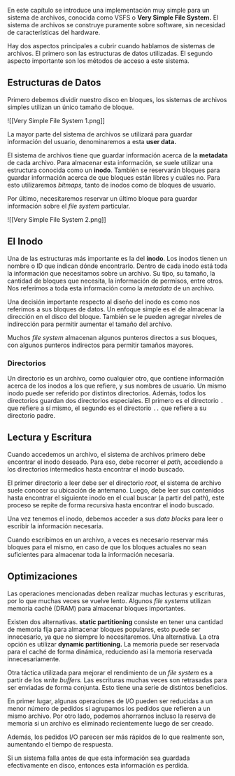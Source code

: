 En este capítulo se introduce una implementación muy simple para un sistema de archivos, conocida como VSFS o **Very Simple File System.** El sistema de archivos se construye puramente sobre software, sin necesidad de características del hardware.

Hay dos aspectos principales a cubrir cuando hablamos de sistemas de archivos. El primero son las estructuras de datos utilizadas. El segundo aspecto importante son los métodos de acceso a este sistema.

## Estructuras de Datos

Primero debemos dividir nuestro disco en bloques, los sistemas de archivos simples utilizan un único tamaño de bloque.

![[Very Simple File System 1.png]]

La mayor parte del sistema de archivos se utilizará para guardar información del usuario, denominaremos a esta **user data.**

El sistema de archivos tiene que guardar información acerca de la **metadata** de cada archivo. Para almacenar esta información, se suele utilizar una estructura conocida como un **inodo**. También se reservarán bloques para guardar información acerca de que bloques están libres y cuáles no. Para esto utilizaremos *bitmaps,* tanto de inodos como de bloques de usuario.

 Por último, necesitaremos reservar un último bloque para guardar información sobre el *file system* particular.

![[Very Simple File System 2.png]]

## El Inodo

Una de las estructuras más importante es la del **inodo**. Los inodos tienen un nombre o ID que indican dónde encontrarlo. Dentro de cada inodo está toda la información que necesitamos sobre un archivo. Su tipo, su tamaño, la cantidad de bloques que necesita, la información de permisos, entre otros. Nos referimos a toda esta información como la *metadata* de un archivo.

Una decisión importante respecto al diseño del inodo es como nos referimos a sus bloques de datos. Un enfoque simple es el de almacenar la dirección en el disco del bloque. También se le pueden agregar niveles de indirección para permitir aumentar el tamaño del archivo.

Muchos *file system* almacenan algunos punteros directos a sus bloques, con algunos punteros indirectos para permitir tamaños mayores.

### Directorios

Un directorio es un archivo, como cualquier otro, que contiene información acerca de los inodos a los que refiere, y sus nombres de usuario. Un mismo inodo puede ser referido por distintos directorios. Además, todos los directorios guardan dos directorios especiales. El primero es el directorio `.` que refiere a sí mismo, el segundo es el directorio `..` que refiere a su directorio padre.

## Lectura y Escritura

Cuando accedemos un archivo, el sistema de archivos primero debe encontrar el inodo deseado. Para eso, debe recorrer el *path*, accediendo a los directorios intermedios hasta encontrar el inodo buscado.

El primer directorio a leer debe ser el directorio *root*, el sistema de archivo suele conocer su ubicación de antemano. Luego, debe leer sus contenidos hasta encontrar el siguiente inodo en el cual buscar (a partir del path), este proceso se repite de forma recursiva hasta encontrar el inodo buscado.

Una vez tenemos el inodo, debemos acceder a sus *data blocks* para leer o escribir la información necesaria.

Cuando escribimos en un archivo, a veces es necesario reservar más bloques para el mismo, en caso de que los bloques actuales no sean suficientes para almacenar toda la información necesaria.

## Optimizaciones

Las operaciones mencionadas deben realizar muchas lecturas y escrituras, por lo que muchas veces se vuelve lento. Algunos *file systems* utilizan memoria caché (DRAM) para almacenar bloques importantes.

Existen dos alternativas. **static partitioning** consiste en tener una cantidad de memoria fija para almacenar bloques populares, esto puede ser innecesario, ya que no siempre lo necesitaremos. Una alternativa. La otra opción es utilizar **dynamic partitioning.** La memoria puede ser reservada para el caché de forma dinámica, reduciendo así la memoria reservada innecesariamente.

Otra táctica utilizada para mejorar el rendimiento de un *file system* es a partir de los *write buffers.* Las escrituras muchas veces son retrasadas para ser enviadas de forma conjunta. Esto tiene una serie de distintos beneficios.

En primer lugar, algunas operaciones de I/O pueden ser reducidas a un menor número de pedidos si agrupamos los pedidos que refieren a un mismo archivo. Por otro lado, podemos ahorrarnos incluso la reserva de memoria si un archivo es eliminado recientemente luego de ser creado.

Además, los pedidos I/O parecen ser más rápidos de lo que realmente son, aumentando el tiempo de respuesta.

Si un sistema falla antes de que esta información sea guardada efectivamente en disco, entonces esta información es perdida.
